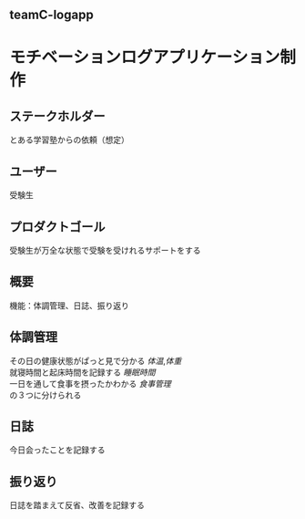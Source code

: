 ## teamC-logapp   
   
# モチベーションログアプリケーション制作   

## ステークホルダー  
とある学習塾からの依頼（想定）   
   
## ユーザー  
受験生  
   
## プロダクトゴール  
受験生が万全な状態で受験を受けれるサポートをする  


## 概要
機能：体調管理、日誌、振り返り  

## 体調管理  
その日の健康状態がぱっと見で分かる _体温_,_体重_  
就寝時間と起床時間を記録する _睡眠時間_  
一日を通して食事を摂ったかわかる _食事管理_  
の３つに分けられる  

## 日誌  
今日会ったことを記録する  

## 振り返り  
日誌を踏まえて反省、改善を記録する  
